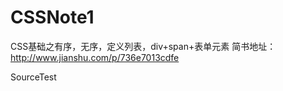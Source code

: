 ﻿# CSSNote1
CSS基础之有序，无序，定义列表，div+span+表单元素
简书地址：http://www.jianshu.com/p/736e7013cdfe


SourceTest

